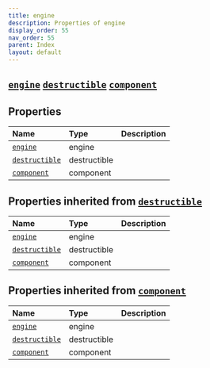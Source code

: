 ```yaml
---
title: engine
description: Properties of engine
display_order: 55
nav_order: 55
parent: Index
layout: default
---
```


##  [`engine`](./engine.html)  [`destructible`](./destructible.html)  [`component`](./component.html) 
## Properties
| Name | Type | Description |
|:-----|:-----|:------------|
| [`engine`](./engine.html) | engine |  |
| [`destructible`](./destructible.html) | destructible |  |
| [`component`](./component.html) | component |  |
## Properties inherited from [`destructible`](./destructible.html)
| Name | Type | Description |
|:-----|:-----|:------------|
| [`engine`](./engine.html) | engine |  |
| [`destructible`](./destructible.html) | destructible |  |
| [`component`](./component.html) | component |  |
## Properties inherited from [`component`](./component.html)
| Name | Type | Description |
|:-----|:-----|:------------|
| [`engine`](./engine.html) | engine |  |
| [`destructible`](./destructible.html) | destructible |  |
| [`component`](./component.html) | component |  |


